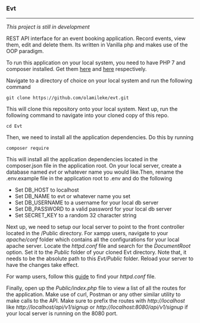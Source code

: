 ### Evt
---
*This project  is still in development*

REST API interface for an event booking application. Record events, view them, edit and delete them. Its written in Vanilla php and makes use of the OOP paradigm.

To run this application on your local system, you need to have PHP 7 and composer installed. Get them [here](https://www.php.net/downloads.php "here") and [here](https://getcomposer.org/download/ "here") respectively.

Navigate to a directory of choice on your local system and run the following command

```
git clone https://github.com/olamileke/evt.git
```
This will clone this repository onto your local system. Next up, run the following command to navigate into your cloned copy of this repo.
```
cd Evt
```

Then, we need to install all the application dependencies. Do this by running
```
composer require
```
This will install all the application dependencies located in the composer.json file in the application root.  On your local server, create a database named *evt* or whatever name you would like.Then, rename the .env.example file in the application root to .env and do the following

- Set DB_HOST to localhost
- Set DB_NAME to evt or whatever name you set
- Set DB_USERNAME to a username for your local db server
- Set DB_PASSWORD to a valid password for your local db server
- Set SECRET_KEY to a random 32 character string

Next up, we need to setup our local server to point to the front controller located in the /Public directory.
For xampp users, navigate to your  *apache/conf* folder which contains all the configurations for your local apache server. Locate the *httpd.conf*  file and search for the *DocumentRoot*  option.  Set it to the *Public*  folder of your cloned Evt directory. Note that, it needs to be the absolute path to this *Evt/Public* folder.  Reload your server to have the changes take effect.

For wamp users, follow this [guide](https://john-dugan.com/wamp-vhost-setup/ "guide") to find your *httpd.conf*  file.

Finally, open up the *Public/index.php* file to view a list of all the routes for the application. Make use of curl, Postman or any other similar utility to make calls to the API. Make sure to prefix the routes with *http://localhost* like *http://localhost/api/v1/signup* or *http://localhost:8080/api/v1/signup* if your local server is running on the 8080 port.
